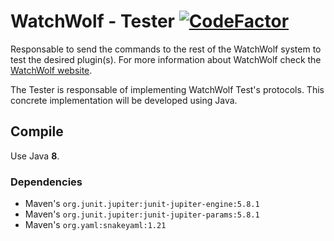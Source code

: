 # WatchWolf - Tester [![CodeFactor](https://www.codefactor.io/repository/github/rogermiranda1000/watchwolf-tester/badge/dev)](https://www.codefactor.io/repository/github/rogermiranda1000/watchwolf-tester/overview/dev)
Responsable to send the commands to the rest of the WatchWolf system to test the desired plugin(s). For more information about WatchWolf check the [WatchWolf website](https://watchwolf.dev/).

The Tester is responsable of implementing WatchWolf Test's protocols. This concrete implementation will be developed using Java.

## Compile
Use Java **8**.

### Dependencies
- Maven's `org.junit.jupiter:junit-jupiter-engine:5.8.1`
- Maven's `org.junit.jupiter:junit-jupiter-params:5.8.1`
- Maven's `org.yaml:snakeyaml:1.21`
